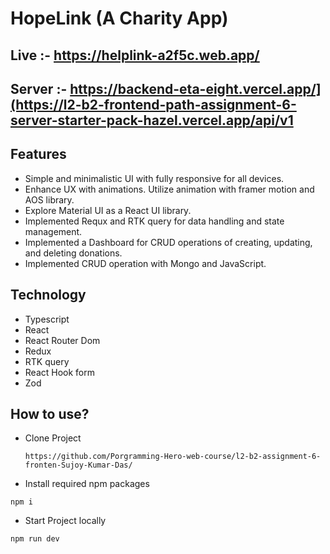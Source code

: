 # HopeLink (A Charity App)

## Live :- https://helplink-a2f5c.web.app/
## Server :- https://backend-eta-eight.vercel.app/](https://l2-b2-frontend-path-assignment-6-server-starter-pack-hazel.vercel.app/api/v1

## Features
- Simple and minimalistic UI with fully responsive for all devices.
- Enhance UX with animations. Utilize animation with framer motion and AOS library.
- Explore Material UI as a React UI library.
- Implemented Requx and RTK query for data handling and state management.
- Implemented a Dashboard for CRUD operations of creating, updating, and deleting donations.
- Implemented CRUD operation with Mongo and JavaScript.

## Technology
- Typescript
- React
- React Router Dom
- Redux
- RTK query
- React Hook form
- Zod



## How to use?
- Clone Project
  ```
  https://github.com/Porgramming-Hero-web-course/l2-b2-assignment-6-fronten-Sujoy-Kumar-Das/
- Install required npm packages
```
npm i

```
- Start Project locally
```
npm run dev
  
